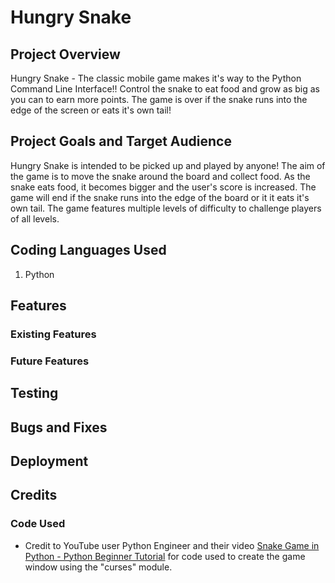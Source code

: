 # Hungry Snake

## Project Overview

Hungry Snake - The classic mobile game makes it's way to the Python Command Line Interface!! Control the snake to eat food and grow as big as you can to earn more points. The game is over if the snake runs into the edge of the screen or eats it's own tail!

## Project Goals and Target Audience

Hungry Snake is intended to be picked up and played by anyone! The aim of the game is to move the snake around the board and collect food. As the snake eats food, it becomes bigger and the user's score is increased. The game will end if the snake runs into the edge of the board or it it eats it's own tail. The game features multiple levels of difficulty to challenge players of all levels.

## Coding Languages Used

1. Python

## Features

### Existing Features

### Future Features

## Testing

## Bugs and Fixes

## Deployment

## Credits

### Code Used
- Credit to YouTube user Python Engineer and their video [Snake Game in Python - Python Beginner Tutorial](https://www.youtube.com/watch?v=M_npdRYD4K0) for code used to create the game window using the "curses" module.